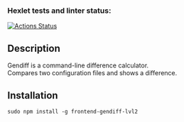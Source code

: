 ### Hexlet tests and linter status:
[![Actions Status](https://github.com/Brelock/frontend-project-lvl2/workflows/hexlet-check/badge.svg)](https://github.com/Brelock/frontend-project-lvl2/actions)


## Description
Gendiff is a command-line difference calculator.  
Compares two configuration files and shows a difference.

## Installation
```sudo npm install -g frontend-gendiff-lvl2```
